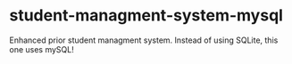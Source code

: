 # student-managment-system-mysql
Enhanced prior student managment system. Instead of using SQLite, this one uses mySQL!
